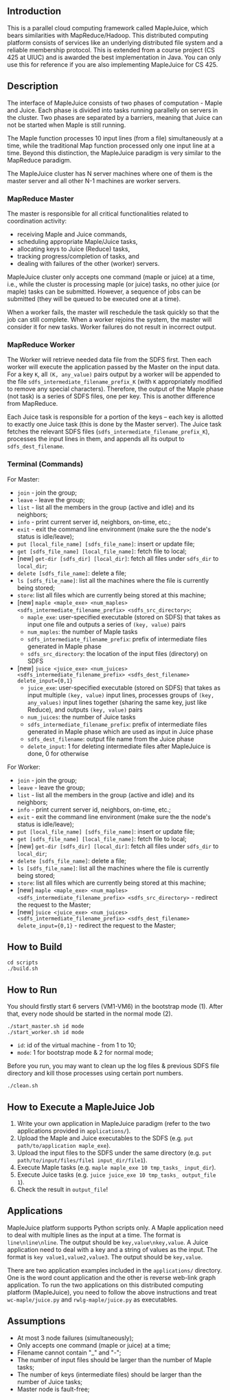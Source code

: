 ## Introduction

This is a parallel cloud computing framework called MapleJuice, which bears similarities with MapReduce/Hadoop.
This distributed computing platform consists of services like an underlying distributed file system and a reliable membership protocol.
This is extended from a course project (CS 425 at UIUC) and is awarded the best implementation in Java.
You can only use this for reference if you are also implementing MapleJuice for CS 425.

## Description

The interface of MapleJuice consists of two phases of computation - Maple and Juice.
Each phase is divided into tasks running parallelly on servers in the cluster.
Two phases are separated by a barriers, meaning that Juice can not be started when Maple is still running.

The Maple function processes 10 input lines (from a file) simultaneously at a time, while the traditional Map function processed only one input line
at a time.
Beyond this distinction, the MapleJuice paradigm is very similar to the MapReduce paradigm. 

The MapleJuice cluster has N server machines where one of them is the master server and all other N-1 machines are worker servers.

### MapReduce Master

The master is responsible for all critical functionalities related to coordination activity: 

- receiving Maple and Juice commands,
- scheduling appropriate Maple/Juice tasks, 
- allocating keys to Juice (Reduce) tasks, 
- tracking progress/completion of tasks, and 
- dealing with failures of the other (worker) servers.

MapleJuice cluster only accepts one command (maple or juice)
at a time, i.e., while the cluster is processing maple (or juice) tasks, no other juice (or
maple) tasks can be submitted. However, a sequence of jobs can be submitted (they will
be queued to be executed one at a time).

When a worker fails, the master will reschedule the task quickly so that the job can still complete. 
When a worker rejoins the system, the master will consider it for new tasks. 
Worker failures do not result in incorrect output.

### MapReduce Worker

The Worker will retrieve needed data file from the SDFS first.
Then each worker will execute the application passed by the Master on the input data.
For a key `K`, all `(K, any_value)` pairs output by a worker will be appended to the file `sdfs_intermediate_filename_prefix_K`
(with `K` appropriately modified to remove any special characters). 
Therefore, the output of the Maple phase (not task) is a series of SDFS files, one per key.
This is another difference from MapReduce.

Each Juice task is responsible for a portion of the keys – each key is allotted to exactly one
Juice task (this is done by the Master server). The Juice task fetches the relevant SDFS files
(`sdfs_intermediate_filename_prefix_K`), processes the input lines in them, and
appends all its output to `sdfs_dest_filename`. 

### Terminal (Commands)

For Master:
- `join` - join the group;
- `leave` - leave the group;
- `list` - list all the members in the group (active and idle) and its neighbors;
- `info` - print current server id, neighbors, on-time, etc.;
- `exit` - exit the command line environment (make sure the the node's status is idle/leave);
- `put [local_file_name] [sdfs_file_name]`: insert or update file;
- `get [sdfs_file_name] [local_file_name]`: fetch file to local;
- [new] `get-dir [sdfs_dir] [local_dir]`: fetch all files under `sdfs_dir` to `local_dir`;
- `delete [sdfs_file_name]`: delete a file;
- `ls [sdfs_file_name]`: list all the machines where the file is currently being stored;
- `store`: list all files which are currently being stored at this machine;
- [new] `maple <maple_exe> <num_maples> <sdfs_intermediate_filename_prefix> <sdfs_src_directory>`;
    - `maple_exe`: user-specified executable (stored on SDFS) that takes as input one file and outputs a series of `(key, value)` pairs
    - `num_maples`: the number of Maple tasks
    - `sdfs_intermediate_filename_prefix`: prefix of intermediate files generated in Maple phase
    - `sdfs_src_directory`: the location of the input files (directory) on SDFS
- [new] `juice <juice_exe> <num_juices> <sdfs_intermediate_filename_prefix> <sdfs_dest_filename> delete_input={0,1}`
    - `juice_exe`: user-specified executable (stored on SDFS) that takes as input multiple `(key, value)` input lines, processes groups of `(key, any_values)` input lines together (sharing the same key, just like Reduce), and outputs `(key, value)` pairs
    - `num_juices`: the number of Juice tasks
    - `sdfs_intermediate_filename_prefix`: prefix of intermediate files generated in Maple phase which are used as input in Juice phase
    - `sdfs_dest_filename`: output file name from the Juice phase
    - `delete_input`: 1 for deleting intermediate files after MapleJuice is done, 0 for otherwise

For Worker:
- `join` - join the group;
- `leave` - leave the group;
- `list` - list all the members in the group (active and idle) and its neighbors;
- `info` - print current server id, neighbors, on-time, etc.;
- `exit` - exit the command line environment (make sure the the node's status is idle/leave);
- `put [local_file_name] [sdfs_file_name]`: insert or update file;
- `get [sdfs_file_name] [local_file_name]`: fetch file to local;
- [new] `get-dir [sdfs_dir] [local_dir]`: fetch all files under `sdfs_dir` to `local_dir`;
- `delete [sdfs_file_name]`: delete a file;
- `ls [sdfs_file_name]`: list all the machines where the file is currently being stored;
- `store`: list all files which are currently being stored at this machine;
- [new] `maple <maple_exe> <num_maples> <sdfs_intermediate_filename_prefix> <sdfs_src_directory>` - redirect the request to the Master;
- [new] `juice <juice_exe> <num_juices> <sdfs_intermediate_filename_prefix> <sdfs_dest_filename> delete_input={0,1}` - redirect the request to the Master;

## How to Build

```
cd scripts
./build.sh
```

## How to Run

You should firstly start 6 servers (VM1-VM6) in the bootstrap mode (1). After that, every node should be started in the normal mode (2).

```
./start_master.sh id mode
./start_worker.sh id mode
```

- `id`: id of the virtual machine - from 1 to 10;
- `mode`: 1 for bootstrap mode & 2 for normal mode;

Before you run, you may want to clean up the log files & previous SDFS file directory and kill those processes using certain port numbers.

```
./clean.sh
```

## How to Execute a MapleJuice Job

1. Write your own application in MapleJuice paradigm (refer to the two applications provided in `applications/`).
2. Upload the Maple and Juice executables to the SDFS (e.g. `put path/to/application maple_exe`).
3. Upload the input files to the SDFS under the same directory (e.g. `put path/to/input/files/file1 input_dir/file1`).
4. Execute Maple tasks (e.g. `maple maple_exe 10 tmp_tasks_ input_dir`).
5. Execute Juice tasks (e.g. `juice juice_exe 10 tmp_tasks_ output_file 1`).
6. Check the result in `output_file`!

## Applications

MapleJuice platform supports Python scripts only. A Maple application need to deal with multiple lines as the input at a time. The format is `line\nline\nline`. The output should be `key,value\nkey,value`.
A Juice application need to deal with a key and a string of values as the input. The format is `key value1,value2,value3`. The output should be `key,value`.

There are two application examples included in the `applications/` directory. One is the word count application and the other is reverse web-link graph application.
To run the two applications on this distributed computing platform (MapleJuice), you need to follow the above instructions and treat `wc-maple/juice.py` and `rwlg-maple/juice.py` as executables.

## Assumptions

- At most 3 node failures (simultaneously);
- Only accepts one command (maple or juice) at a time;
- Filename cannot contain "\_" and "-";
- The number of input files should be larger than the number of Maple tasks;
- The number of keys (intermediate files) should be larger than the number of Juice tasks;
- Master node is fault-free;